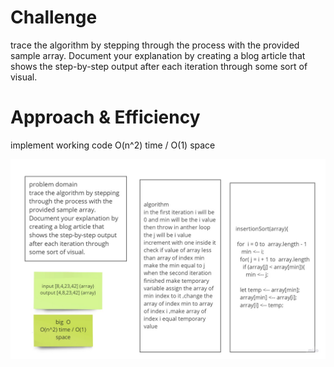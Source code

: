# Challenge

trace the algorithm by stepping through the process with the provided sample array. Document your explanation by creating a blog article that shows the step-by-step output after each iteration through some sort of visual.

# Approach & Efficiency

 implement working code O(n^2) time / O(1) space

![insertionSort](insertionSort.jpg)
